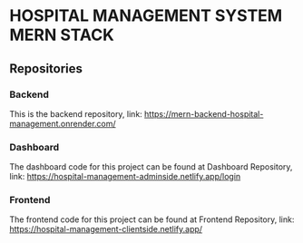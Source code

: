 # HOSPITAL MANAGEMENT SYSTEM MERN STACK



## Repositories

### Backend
This is the backend repository, link: https://mern-backend-hospital-management.onrender.com/

### Dashboard
The dashboard code for this project can be found at Dashboard Repository, link: https://hospital-management-adminside.netlify.app/login

### Frontend
The frontend code for this project can be found at Frontend Repository, link: https://hospital-management-clientside.netlify.app/

